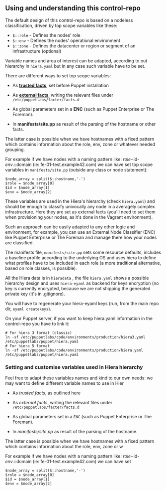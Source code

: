 ## Using and understanding this control-repo

The default design of this control-repo is based on a nodeless classification, driven by top scope variables like these:

  - ```$::role``` - Defines the nodes' role
  - ```$::env``` - Defines the nodes' operational environment
  - ```$::zone``` - Defines the datacenter or region or segment of an infrastructure (optional)

Variable names and area of interest can be adapted, according to out hierarchy in ```hiera.yaml``` but in any case such variable have to be set.

There are different ways to set top scope variables:

  - As **[trusted facts](trusted_facts.md)**, set before Puppet installation

  - As **[external facts](trusted_fact.s)**, writing the relevant files under ```/etc/puppetlabs/facter/facts.d```

  - As global parameters set in a **ENC** (such as Puppet Enterprise or The Foreman).

  - In **manifests/site.pp** as result of the parsing of the hostname or other facts.

The latter case is possible when we have hostnames with a fixed pattern which contains information about the role, env, zone or whatever needed grouping.

For example if we have nodes with a naming pattern like: $role-$id-$env.$::domain (ie: fe-01-test.example42.com) we can have set top scope variables in ```manifests/site.pp``` (outside any class or node statement):

    $node_array = split($::hostname,'-')
    $role = $node_array[0]
    $id = $node_array[1]
    $env = $node_array[2]

These variables are used in the Hiera's hierarchy (check ```hiera.yaml```) and should be enough to classify univocally any node in a averagely complex infrastructure. Here they are set as external facts (you'll need to set them when provisioning your nodes, as it's done in the Vagrant environment).

Such an approach can be easily adapted to any other logic and environment, for example, you can use an External Node Classifier (ENC) like Puppet Enterprise or The Foreman and manage there how your nodes are classified.

The manifests file, ```manifests/site.pp``` sets some resource defaults, includes a baseline profile according to the underlying OS and uses hiera to define what profiles have to be included in each role (a more traditional alternative, based on role classes, is possible).

All the Hiera data is in ```hieradata``` , the file ```hiera.yaml``` shows a possible hierarchy design and uses ```hiera-eyaml``` as backend for keys encryption (no key is currently encrypted, because we are not shipping the generated private key (it's in .gitignore).

You will have to regenerate your hiera-eyaml keys (run, from the main repo dir, ```eyaml createkeys```).

On your Puppet server, if you want to keep hiera.yaml information in the control-repo you have to link it:

    # For hiera 3 format (classic)
    ln -sf /etc/puppetlabs/code/environments/production/hiera3.yaml /etc/puppetlabs/puppet/hiera.yaml
    # For hiera 5 format
    ln -sf /etc/puppetlabs/code/environments/production/hiera.yaml /etc/puppetlabs/puppet/hiera.yaml

### Setting and customise variables used in Hiera hierarchy

Feel free to adapt these variables names and kind to our own needs: we may want to define different variable names to use in Hier

  - As *trusted facts*, as outlined here

  - As *external facts*, writing the relevant files under ```/etc/puppetlabs/facter/facts.d```

  - As global parameters set in a ```ENC``` (such as Puppet Enterprise or The Foreman).

  - In *manifests/site.pp* as result of the parsing of the hostname.

The latter case is possible when we have hostnames with a fixed pattern which contains information about the role, env, zone or w

For example if we have nodes with a naming pattern like: $role-$id-$env.$::domain (ie: fe-01-test.example42.com) we can have set

    $node_array = split($::hostname,'-')
    $role = $node_array[0]
    $id = $node_array[1]
    $env = $node_array[2]



